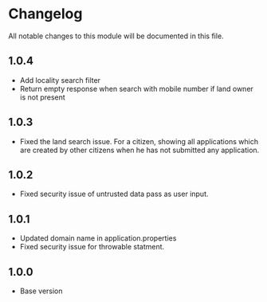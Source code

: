# Changelog
All notable changes to this module will be documented in this file.

## 1.0.4

- Add locality search filter
- Return empty response when search with mobile number if land owner is not present

## 1.0.3

- Fixed the land search issue. For a citizen, showing all applications which are created by other citizens when he has not submitted any application.

## 1.0.2

- Fixed security issue of untrusted data pass as user input.

## 1.0.1

- Updated domain name in application.properties
- Fixed security issue for throwable statment.

## 1.0.0

- Base version
